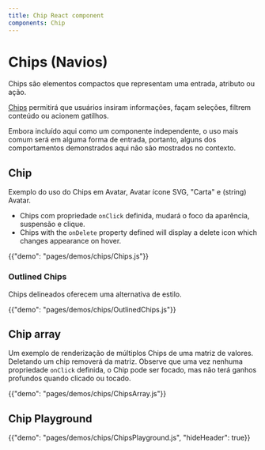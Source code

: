 ```yaml
---
title: Chip React component
components: Chip
---
```


# Chips (Navios)

<p class="description">Chips são elementos compactos que representam uma entrada, atributo ou ação.</p>

[Chips](https://material.io/design/components/chips.html) permitirá que usuários insiram informações, façam seleções, filtrem conteúdo ou acionem gatilhos.

Embora incluído aqui como um componente independente, o uso mais comum será em alguma forma de entrada, portanto, alguns dos comportamentos demonstrados aqui não são mostrados no contexto.

## Chip

Exemplo do uso do Chips em Avatar, Avatar ícone SVG, "Carta" e (string) Avatar.

- Chips com propriedade `onClick` definida, mudará o foco da aparência, suspensão e clique.
- Chips with the `onDelete` property defined will display a delete icon which changes appearance on hover.

{{"demo": "pages/demos/chips/Chips.js"}}

### Outlined Chips

Chips delineados oferecem uma alternativa de estilo.

{{"demo": "pages/demos/chips/OutlinedChips.js"}}

## Chip array

Um exemplo de renderização de múltiplos Chips de uma matriz de valores. Deletando um chip removerá da matriz. Observe que uma vez nenhuma propriedade `onClick` definida, o Chip pode ser focado, mas não terá ganhos profundos quando clicado ou tocado.

{{"demo": "pages/demos/chips/ChipsArray.js"}}

## Chip Playground

{{"demo": "pages/demos/chips/ChipsPlayground.js", "hideHeader": true}}
